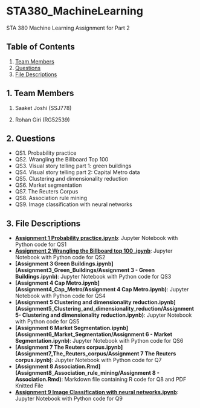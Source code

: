 # STA380_MachineLearning
STA 380 Machine Learning Assignment for Part 2

## Table of Contents
1. [Team Members](#1-team_members)
2. [Questions](#2-questions)
3. [File Descriptions](#3-file-descriptions)
​
## 1. Team Members

1. Saaket Joshi (SSJ778)

2. Rohan Giri (RG52539)

## 2. Questions
- QS1. Probability practice
- QS2. Wrangling the Billboard Top 100
- QS3. Visual story telling part 1: green buildings
- QS4. Visual story telling part 2: Capital Metro data
- QS5. Clustering and dimensionality reduction
- QS6. Market segmentation
- QS7. The Reuters Corpus
- QS8. Association rule mining
- QS9. Image classification with neural networks

## 3. File Descriptions
- **[Assignment 1 Probability practice.ipynb](Assignment1_Probability_practice/Assignment%201%20Probability%20practice.ipynb)**: Jupyter Notebook with Python code for QS1 
- **[Assignment 2 Wrangling the Billboard top 100 .ipynb](Assignment2_Wrangling_the_Billboard_top_100)**: Jupyter Notebook with Python code for QS2
- **[Assignment 3 Green Buildings.ipynb](Assignment3_Green_Buildings/Assignment 3 - Green Buildings.ipynb)**: Jupyter Notebook with Python code for QS3
- **[Assignment 4 Cap Metro.ipynb](Assignment4_Cap_Metro/Assignment 4 Cap Metro.ipynb)**: Jupyter Notebook with Python code for QS4
- **[Assignment 5 Clustering and dimensionality reduction.ipynb](Assignment5_Clustering_and_dimensionality_reduction/Assignment 5- Clustering and dimensionality reduction.ipynb)**: Jupyter Notebook with Python code for QS5
- **[Assignment 6 Market Segmentation.ipynb](Assignment6_Market_Segmentation/Assignment 6 - Market Segmentation.ipynb)**: Jupyter Notebook with Python code for QS6
- **[Assignment 7 The Reuters corpus.ipynb](Assignment7_The_Reuters_corpus/Assignment 7 The Reuters corpus.ipynb)**: Jupyter Notebook with Python code for Q7
- **[Assignment 8 Association.Rmd](Assignment8_Association_rule_mining/Assignment 8 - Association.Rmd)**: Markdown file containing R code for Q8 and PDF Knitted File
- **[Assignment 9 Image Classification with neural networks.ipynb](Assignment9_Image_classification_with_neural_networks/Assignment9_Image_classification_with_neural_networks.ipynb)**: Jupyter Notebook with Python code for Q9




